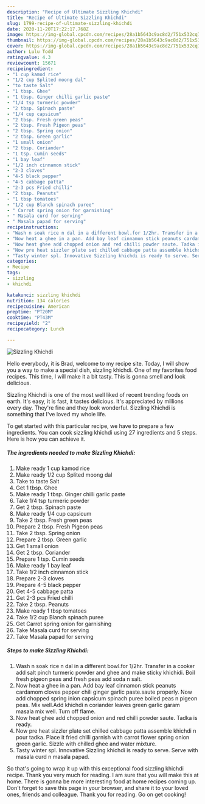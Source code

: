 ```yaml
---
description: "Recipe of Ultimate Sizzling Khichdi"
title: "Recipe of Ultimate Sizzling Khichdi"
slug: 1799-recipe-of-ultimate-sizzling-khichdi
date: 2020-11-20T17:22:17.768Z
image: https://img-global.cpcdn.com/recipes/28a1b5643c9ac8d2/751x532cq70/sizzling-khichdi-recipe-main-photo.jpg
thumbnail: https://img-global.cpcdn.com/recipes/28a1b5643c9ac8d2/751x532cq70/sizzling-khichdi-recipe-main-photo.jpg
cover: https://img-global.cpcdn.com/recipes/28a1b5643c9ac8d2/751x532cq70/sizzling-khichdi-recipe-main-photo.jpg
author: Lulu Todd
ratingvalue: 4.3
reviewcount: 15671
recipeingredient:
- "1 cup kamod rice"
- "1/2 cup Splited moong dal"
- "to taste Salt"
- "1 tbsp. Ghee"
- "1 tbsp. Ginger chilli garlic paste"
- "1/4 tsp turmeric powder"
- "2 tbsp. Spinach paste"
- "1/4 cup capsicum"
- "2 tbsp. Fresh green peas"
- "2 tbsp. Fresh Pigeon peas"
- "2 tbsp. Spring onion"
- "2 tbsp. Green garlic"
- "1 small onion"
- "2 tbsp. Coriander"
- "1 tsp. Cumin seeds"
- "1 bay leaf"
- "1/2 inch cinnamon stick"
- "2-3 cloves"
- "4-5 black pepper"
- "4-5 cabbage patta"
- "2-3 pcs Fried chilli"
- "2 tbsp. Peanuts"
- "1 tbsp tomatoes"
- "1/2 cup Blanch spinach puree"
- " Carrot spring onion for garnishing"
- " Masala curd for serving"
- " Masala papad for serving"
recipeinstructions:
- "Wash n soak rice n dal in a different bowl.for 1/2hr. Transfer in a cooker add salt pinch turmeric powder and ghee and make sticky khichidi. Boil fresh pigeon peas and fresh peas add soda n salt."
- "Now heat a ghee in a pan. Add bay leaf cinnamon stick peanuts cardamom cloves pepper chili ginger garlic paste.saute properly. Now add chopped spring inion capsicum spinach puree boiled peas n pigeon peas. Mix well.Add khichdi n coriander leaves green garlic garam masala mix well. Turn off flame."
- "Now heat ghee add chopped onion and red chilli powder saute. Tadka is ready."
- "Now pre heat sizzler plate set chilled cabbage patta assemble khichdi n pour tadka. Place it fried chilli garnish with carrot flower spring onion green garlic. Sizzle with chilled ghee and water mixture."
- "Tasty winter spl. Innovative Sizzling khichdi is ready to serve. Serve with masala curd n masala papad."
categories:
- Recipe
tags:
- sizzling
- khichdi

katakunci: sizzling khichdi 
nutrition: 134 calories
recipecuisine: American
preptime: "PT20M"
cooktime: "PT43M"
recipeyield: "2"
recipecategory: Lunch

---
```



![Sizzling Khichdi](https://img-global.cpcdn.com/recipes/28a1b5643c9ac8d2/751x532cq70/sizzling-khichdi-recipe-main-photo.jpg)

Hello everybody, it is Brad, welcome to my recipe site. Today, I will show you a way to make a special dish, sizzling khichdi. One of my favorites food recipes. This time, I will make it a bit tasty. This is gonna smell and look delicious.

Sizzling Khichdi is one of the most well liked of recent trending foods on earth. It's easy, it is fast, it tastes delicious. It's appreciated by millions every day. They're fine and they look wonderful. Sizzling Khichdi is something that I've loved my whole life.




To get started with this particular recipe, we have to prepare a few ingredients. You can cook sizzling khichdi using 27 ingredients and 5 steps. Here is how you can achieve it.

<!--inarticleads1-->

##### The ingredients needed to make Sizzling Khichdi:

1. Make ready 1 cup kamod rice
1. Make ready 1/2 cup Splited moong dal
1. Take to taste Salt
1. Get 1 tbsp. Ghee
1. Make ready 1 tbsp. Ginger chilli garlic paste
1. Take 1/4 tsp turmeric powder
1. Get 2 tbsp. Spinach paste
1. Make ready 1/4 cup capsicum
1. Take 2 tbsp. Fresh green peas
1. Prepare 2 tbsp. Fresh Pigeon peas
1. Take 2 tbsp. Spring onion
1. Prepare 2 tbsp. Green garlic
1. Get 1 small onion
1. Get 2 tbsp. Coriander
1. Prepare 1 tsp. Cumin seeds
1. Make ready 1 bay leaf
1. Take 1/2 inch cinnamon stick
1. Prepare 2-3 cloves
1. Prepare 4-5 black pepper
1. Get 4-5 cabbage patta
1. Get 2-3 pcs Fried chilli
1. Take 2 tbsp. Peanuts
1. Make ready 1 tbsp tomatoes
1. Take 1/2 cup Blanch spinach puree
1. Get  Carrot spring onion for garnishing
1. Take  Masala curd for serving
1. Take  Masala papad for serving




<!--inarticleads2-->

##### Steps to make Sizzling Khichdi:

1. Wash n soak rice n dal in a different bowl.for 1/2hr. Transfer in a cooker add salt pinch turmeric powder and ghee and make sticky khichidi. Boil fresh pigeon peas and fresh peas add soda n salt.
1. Now heat a ghee in a pan. Add bay leaf cinnamon stick peanuts cardamom cloves pepper chili ginger garlic paste.saute properly. Now add chopped spring inion capsicum spinach puree boiled peas n pigeon peas. Mix well.Add khichdi n coriander leaves green garlic garam masala mix well. Turn off flame.
1. Now heat ghee add chopped onion and red chilli powder saute. Tadka is ready.
1. Now pre heat sizzler plate set chilled cabbage patta assemble khichdi n pour tadka. Place it fried chilli garnish with carrot flower spring onion green garlic. Sizzle with chilled ghee and water mixture.
1. Tasty winter spl. Innovative Sizzling khichdi is ready to serve. Serve with masala curd n masala papad.




So that's going to wrap it up with this exceptional food sizzling khichdi recipe. Thank you very much for reading. I am sure that you will make this at home. There is gonna be more interesting food at home recipes coming up. Don't forget to save this page in your browser, and share it to your loved ones, friends and colleague. Thank you for reading. Go on get cooking!
